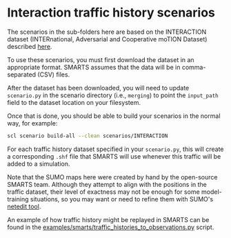 # Interaction traffic history scenarios

The scenarios in the sub-folders here are based on the INTERACTION dataset
(INTERnational, Adversarial and Cooperative moTION Dataset)
described [here](https://interaction-dataset.com/).

To use these scenarios, you must first download the dataset in an appropriate format.
SMARTS assumes that the data will be in comma-separated (CSV) files.

After the dataset has been downloaded, you will need to update `scenario.py`
in the scenario directory (i.e., `merging`) to point the `input_path` field
to the dataset location on your filesystem.

Once that is done, you should be able to build your scenarios in the normal way, for example:
```bash
scl scenario build-all --clean scenarios/INTERACTION
```

For each traffic history dataset specified in your `scenario.py`, 
this will create a corresponding `.shf` file that SMARTS will use
whenever this traffic will be added to a simulation.

Note that the SUMO maps here were created by hand by the open-source SMARTS team.
Although they attempt to align with the positions in the traffic dataset,
their level of exactness may not be enough for some model-training situations,
so you may want or need to refine them with SUMO's [netedit tool](https://sumo.dlr.de/docs/Netedit/index.html).

An example of how traffic history might be replayed in SMARTS can be found in the 
[examples/smarts/traffic_histories_to_observations.py](../../examples/smarts/traffic_histories_to_observations.py)
script.

